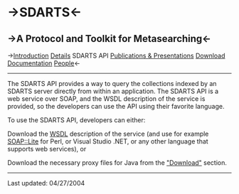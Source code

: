 ->SDARTS<-
  ======

->A Protocol and Toolkit for Metasearching<-
  ----------------------------------------

->[Introduction](https://github.com/ipeirotis/SDARTS/edit/master/introduction.md) [Details](https://github.com/ipeirotis/SDARTS/blob/master/details.md) SDARTS API [Publications & Presentations](https://github.com/ipeirotis/SDARTS/blob/master/publications.md) [Download](https://github.com/ipeirotis/SDARTS/blob/master/download.md)	[Documentation](https://github.com/ipeirotis/SDARTS/blob/master/documentation.md) [People](https://github.com/ipeirotis/SDARTS/blob/master/people.md)<-

* * *

The SDARTS API provides a way to query the collections indexed by an SDARTS server directly from within an application. The SDARTS API is a web service over SOAP, and the WSDL description of the service is provided, so the developers can use the API using their favorite language.

To use the SDARTS API, developers can either:

Download the [WSDL](http://sdarts.cs.columbia.edu:8080/axis/services/SdartsSearchService?wsdl) description of the service (and use for example [SOAP::Lite](http://www.soaplite.com/) for Perl, or Visual Studio .NET, or any other language that supports web services), or

Download the necessary proxy files for Java from the ["Download"](https://github.com/ipeirotis/SDARTS/blob/master/download.md) section.

* * *

Last updated: 04/27/2004
